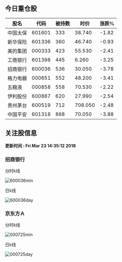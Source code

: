 
## 今日重仓股 

|股名|代码|被持数|时价|涨跌%|
|---|---|---|---|---|
|中国太保|601601|333|38.740|-1.82|
|新华保险|601336|360|46.740|-0.93|
|美的集团|000333|423|55.530|-2.41|
|工商银行|601398|445|6.260|-3.25|
|招商银行|600036|536|30.050|-3.78|
|格力电器|000651|552|48.200|-3.41|
|五粮液|000858|558|70.530|-2.22|
|伊利股份|600887|620|27.990|-2.54|
|贵州茅台|600519|712|708.050|-2.48|
|中国平安|601318|868|70.050|-3.88|

## 关注股信息
**更新时间 : Fri Mar 23 14:35:12 2018**
### 招商银行 
分时k线

![600036min](http://image.sinajs.cn/newchart/min/n/sh600036.gif)

日k线

![600036day](http://image.sinajs.cn/newchart/daily/n/sh600036.gif)

### 京东方Ａ 
分时k线

![000725min](http://image.sinajs.cn/newchart/min/n/sz000725.gif)

日k线

![000725day](http://image.sinajs.cn/newchart/daily/n/sz000725.gif)
